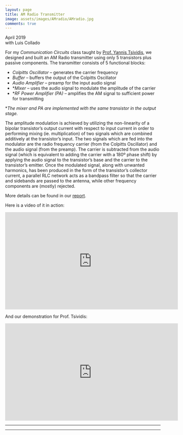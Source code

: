 ```yaml
---
layout: page
title: AM Radio Transmitter
image: assets/images/AMradio/AMradio.jpg
comments: true
---
```

April 2019<br>
with Luis Collado<br>

For my *Communication Circuits* class taught by [Prof. Yannis Tsividis](https://www.tsividis.ee.columbia.edu/), we designed and built an AM Radio transmitter using only 5 transistors plus passive components. The transmitter consists of 5 functional blocks:

- *Colpitts Oscillator* – generates the carrier frequency
- *Buffer* – buffers the output of the Colpitts Oscillator
- *Audio Amplifier* – preamp for the input audio signal
- **Mixer* – uses the audio signal to modulate the amplitude of the carrier
- **RF Power Amplifier (PA)* – amplifies the AM signal to sufficient power for transmitting

**The mixer and PA are implemented with the same transistor in the output stage.*


The amplitude modulation is achieved by utilizing the non-linearity of a bipolar transistor’s output current with respect to input current in order to performing mixing (ie. multiplication) of two signals which are combined additively at the transistor’s input. The two signals which are fed into the modulator are the radio frequency carrier (from the Colpitts Oscillator) and the audio signal (from the preamp). The carrier is subtracted from the audio signal (which is equivalent to adding the carrier with a 180º phase shift) by applying the audio signal to the transistor’s base and the carrier to the transistor’s emitter. Once the modulated signal, along with unwanted harmonics, has been produced in the form of the transistor’s collector current, a parallel RLC network acts as a bandpass filter so that the carrier and sidebands are passed to the antenna, while other frequency components are (mostly) rejected.

More details can be found in our [report](assets/pdf/E4314_Transmitter_Report.pdf).

Here is a video of it in action:

<iframe width="560" height="315" src="https://www.youtube.com/embed/CwZQ1GSEX00" frameborder="0" allow="accelerometer; autoplay; encrypted-media; gyroscope; picture-in-picture" allowfullscreen></iframe>

And our demonstration for Prof. Tsividis:

<iframe width="560" height="315" src="https://www.youtube.com/embed/01Igx69Mof0" frameborder="0" allow="accelerometer; autoplay; encrypted-media; gyroscope; picture-in-picture" allowfullscreen></iframe>


<hr class="major" />


<div class="container" id="gallery"></div>

<script type="text/javascript" src="assets/js/generategallery.js"></script>
<script>
  var prefix = "AMradio/"
  var filenames = [
    "AMradio_schematic.png",
    "AMradio_blockdiagram.png",
    "AMradio_breadboard.jpg",
    "AMradio_LCRmeter.jpg",
    "AMradio_scope.png",
    "AMradio_spectrum.png",
    "AMradio_notes.jpg"
  ];
  var captions = [
    "Complete schematic of AM radio transmitter.",
    "Block diagram of AM radio transmitter.",
    "Prototype on a breadboard.",
    "Measuring a hand-wound toroidal inductor using an LCR meter.",
    "Audio input and resulting AM signal.",
    "Carrier with sidebands and unwanted harmonics.",
    "Design in progress."
  ];
  var images = filenames.map(function (i){
    return prefix + i;
  })
  <!-- Note that we need to call this BEFORE gallery.js is loaded -->
  generateGalleryHTML(images, captions);
</script>

<hr class="major" />
<link rel="stylesheet" href="assets/css/gallery.css">
<script type="text/javascript" src="assets/js/gallery.js"></script>